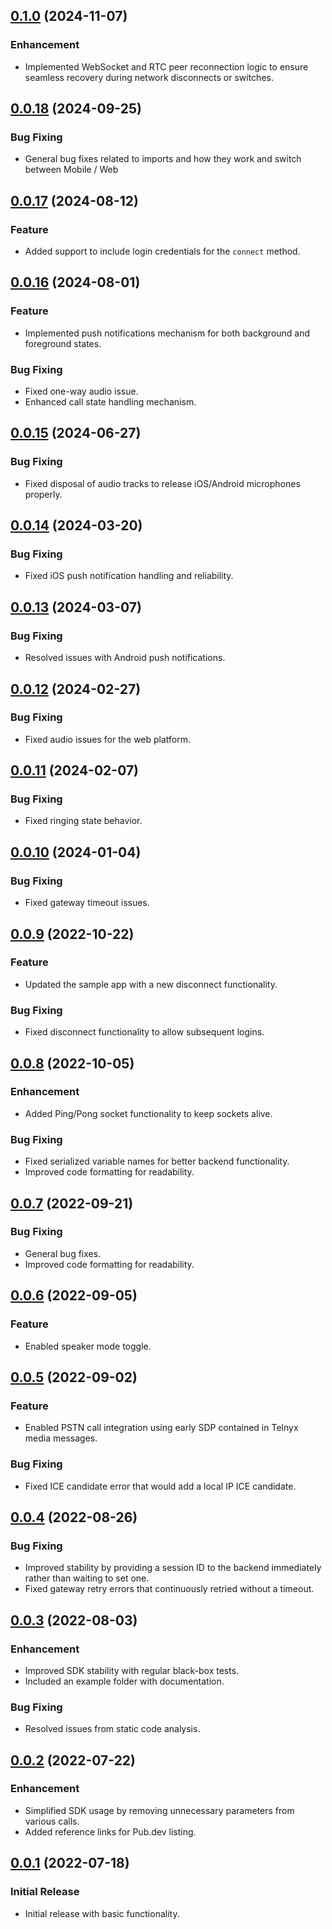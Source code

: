 ## [0.1.0](https://pub.dev/packages/telnyx_webrtc/versions/0.1.0) (2024-11-07)

### Enhancement

- Implemented WebSocket and RTC peer reconnection logic to ensure seamless recovery during network
  disconnects or switches.

## [0.0.18](https://pub.dev/packages/telnyx_webrtc/versions/0.0.18) (2024-09-25)

### Bug Fixing

- General bug fixes related to imports and how they work and switch between Mobile / Web

## [0.0.17](https://pub.dev/packages/telnyx_webrtc/versions/0.0.17) (2024-08-12)

### Feature

- Added support to include login credentials for the `connect` method.

## [0.0.16](https://pub.dev/packages/telnyx_webrtc/versions/0.0.16) (2024-08-01)

### Feature

- Implemented push notifications mechanism for both background and foreground states.

### Bug Fixing

- Fixed one-way audio issue.
- Enhanced call state handling mechanism.

## [0.0.15](https://pub.dev/packages/telnyx_webrtc/versions/0.0.15) (2024-06-27)

### Bug Fixing

- Fixed disposal of audio tracks to release iOS/Android microphones properly.

## [0.0.14](https://pub.dev/packages/telnyx_webrtc/versions/0.0.14) (2024-03-20)

### Bug Fixing

- Fixed iOS push notification handling and reliability.

## [0.0.13](https://pub.dev/packages/telnyx_webrtc/versions/0.0.13) (2024-03-07)

### Bug Fixing

- Resolved issues with Android push notifications.

## [0.0.12](https://pub.dev/packages/telnyx_webrtc/versions/0.0.12) (2024-02-27)

### Bug Fixing

- Fixed audio issues for the web platform.

## [0.0.11](https://pub.dev/packages/telnyx_webrtc/versions/0.0.11) (2024-02-07)

### Bug Fixing

- Fixed ringing state behavior.

## [0.0.10](https://pub.dev/packages/telnyx_webrtc/versions/0.0.10) (2024-01-04)

### Bug Fixing

- Fixed gateway timeout issues.

## [0.0.9](https://pub.dev/packages/telnyx_webrtc/versions/0.0.9) (2022-10-22)

### Feature

- Updated the sample app with a new disconnect functionality.

### Bug Fixing

- Fixed disconnect functionality to allow subsequent logins.

## [0.0.8](https://pub.dev/packages/telnyx_webrtc/versions/0.0.8) (2022-10-05)

### Enhancement

- Added Ping/Pong socket functionality to keep sockets alive.

### Bug Fixing

- Fixed serialized variable names for better backend functionality.
- Improved code formatting for readability.

## [0.0.7](https://pub.dev/packages/telnyx_webrtc/versions/0.0.7) (2022-09-21)

### Bug Fixing

- General bug fixes.
- Improved code formatting for readability.

## [0.0.6](https://pub.dev/packages/telnyx_webrtc/versions/0.0.6) (2022-09-05)

### Feature

- Enabled speaker mode toggle.

## [0.0.5](https://pub.dev/packages/telnyx_webrtc/versions/0.0.5) (2022-09-02)

### Feature

- Enabled PSTN call integration using early SDP contained in Telnyx media messages.

### Bug Fixing

- Fixed ICE candidate error that would add a local IP ICE candidate.

## [0.0.4](https://pub.dev/packages/telnyx_webrtc/versions/0.0.4) (2022-08-26)

### Bug Fixing

- Improved stability by providing a session ID to the backend immediately rather than waiting to set
  one.
- Fixed gateway retry errors that continuously retried without a timeout.

## [0.0.3](https://pub.dev/packages/telnyx_webrtc/versions/0.0.3) (2022-08-03)

### Enhancement

- Improved SDK stability with regular black-box tests.
- Included an example folder with documentation.

### Bug Fixing

- Resolved issues from static code analysis.

## [0.0.2](https://pub.dev/packages/telnyx_webrtc/versions/0.0.2) (2022-07-22)

### Enhancement

- Simplified SDK usage by removing unnecessary parameters from various calls.
- Added reference links for Pub.dev listing.

## [0.0.1](https://pub.dev/packages/telnyx_webrtc/versions/0.0.1) (2022-07-18)

### Initial Release

- Initial release with basic functionality.
